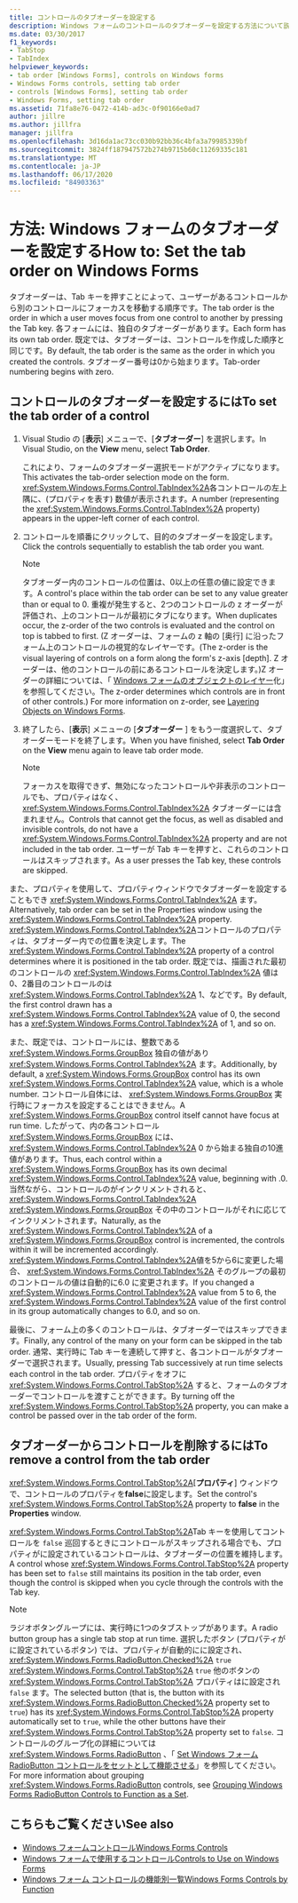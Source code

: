 ```yaml
---
title: コントロールのタブオーダーを設定する
description: Windows フォームのコントロールのタブオーダーを設定する方法について説明します。 タブオーダーを Visual Studio で設定するか、プロパティウィンドウの TabIndex プロパティを使用します。
ms.date: 03/30/2017
f1_keywords:
- TabStop
- TabIndex
helpviewer_keywords:
- tab order [Windows Forms], controls on Windows forms
- Windows Forms controls, setting tab order
- controls [Windows Forms], setting tab order
- Windows Forms, setting tab order
ms.assetid: 71fa8e76-0472-414b-ad3c-0f90166e0ad7
author: jillre
ms.author: jillfra
manager: jillfra
ms.openlocfilehash: 3d16da1ac73cc030b92bb36c4bfa3a79985339bf
ms.sourcegitcommit: 3824ff187947572b274b9715b60c11269335c181
ms.translationtype: MT
ms.contentlocale: ja-JP
ms.lasthandoff: 06/17/2020
ms.locfileid: "84903363"
---
```

# <a name="how-to-set-the-tab-order-on-windows-forms"></a><span data-ttu-id="a5f04-104">方法: Windows フォームのタブオーダーを設定する</span><span class="sxs-lookup"><span data-stu-id="a5f04-104">How to: Set the tab order on Windows Forms</span></span>

<span data-ttu-id="a5f04-105">タブオーダーは、Tab キーを押すことによって、ユーザーがあるコントロールから別のコントロールにフォーカスを移動する順序です。</span><span class="sxs-lookup"><span data-stu-id="a5f04-105">The tab order is the order in which a user moves focus from one control to another by pressing the Tab key.</span></span> <span data-ttu-id="a5f04-106">各フォームには、独自のタブオーダーがあります。</span><span class="sxs-lookup"><span data-stu-id="a5f04-106">Each form has its own tab order.</span></span> <span data-ttu-id="a5f04-107">既定では、タブオーダーは、コントロールを作成した順序と同じです。</span><span class="sxs-lookup"><span data-stu-id="a5f04-107">By default, the tab order is the same as the order in which you created the controls.</span></span> <span data-ttu-id="a5f04-108">タブオーダー番号は0から始まります。</span><span class="sxs-lookup"><span data-stu-id="a5f04-108">Tab-order numbering begins with zero.</span></span>

## <a name="to-set-the-tab-order-of-a-control"></a><span data-ttu-id="a5f04-109">コントロールのタブオーダーを設定するには</span><span class="sxs-lookup"><span data-stu-id="a5f04-109">To set the tab order of a control</span></span>

1. <span data-ttu-id="a5f04-110">Visual Studio の [**表示**] メニューで、[**タブオーダー**] を選択します。</span><span class="sxs-lookup"><span data-stu-id="a5f04-110">In Visual Studio, on the **View** menu, select **Tab Order**.</span></span>

   <span data-ttu-id="a5f04-111">これにより、フォームのタブオーダー選択モードがアクティブになります。</span><span class="sxs-lookup"><span data-stu-id="a5f04-111">This activates the tab-order selection mode on the form.</span></span> <span data-ttu-id="a5f04-112"><xref:System.Windows.Forms.Control.TabIndex%2A>各コントロールの左上隅に、(プロパティを表す) 数値が表示されます。</span><span class="sxs-lookup"><span data-stu-id="a5f04-112">A number (representing the <xref:System.Windows.Forms.Control.TabIndex%2A> property) appears in the upper-left corner of each control.</span></span>

2. <span data-ttu-id="a5f04-113">コントロールを順番にクリックして、目的のタブオーダーを設定します。</span><span class="sxs-lookup"><span data-stu-id="a5f04-113">Click the controls sequentially to establish the tab order you want.</span></span>

   > [!NOTE]
   > <span data-ttu-id="a5f04-114">タブオーダー内のコントロールの位置は、0以上の任意の値に設定できます。</span><span class="sxs-lookup"><span data-stu-id="a5f04-114">A control's place within the tab order can be set to any value greater than or equal to 0.</span></span> <span data-ttu-id="a5f04-115">重複が発生すると、2つのコントロールの z オーダーが評価され、上のコントロールが最初にタブになります。</span><span class="sxs-lookup"><span data-stu-id="a5f04-115">When duplicates occur, the z-order of the two controls is evaluated and the control on top is tabbed to first.</span></span> <span data-ttu-id="a5f04-116">(Z オーダーは、フォームの z 軸の [奥行] に沿ったフォーム上のコントロールの視覚的なレイヤーです。</span><span class="sxs-lookup"><span data-stu-id="a5f04-116">(The z-order is the visual layering of controls on a form along the form's z-axis [depth].</span></span> <span data-ttu-id="a5f04-117">Z オーダーは、他のコントロールの前にあるコントロールを決定します。)Z オーダーの詳細については、「 [Windows フォームのオブジェクトのレイヤー](how-to-layer-objects-on-windows-forms.md)化」を参照してください。</span><span class="sxs-lookup"><span data-stu-id="a5f04-117">The z-order determines which controls are in front of other controls.) For more information on z-order, see [Layering Objects on Windows Forms](how-to-layer-objects-on-windows-forms.md).</span></span>

3. <span data-ttu-id="a5f04-118">終了したら、[**表示**] メニューの [**タブオーダー** ] をもう一度選択して、タブオーダーモードを終了します。</span><span class="sxs-lookup"><span data-stu-id="a5f04-118">When you have finished, select **Tab Order** on the **View** menu again to leave tab order mode.</span></span>

   > [!NOTE]
   > <span data-ttu-id="a5f04-119">フォーカスを取得できず、無効になったコントロールや非表示のコントロールでも、プロパティはなく、 <xref:System.Windows.Forms.Control.TabIndex%2A> タブオーダーには含まれません。</span><span class="sxs-lookup"><span data-stu-id="a5f04-119">Controls that cannot get the focus, as well as disabled and invisible controls, do not have a <xref:System.Windows.Forms.Control.TabIndex%2A> property and are not included in the tab order.</span></span> <span data-ttu-id="a5f04-120">ユーザーが Tab キーを押すと、これらのコントロールはスキップされます。</span><span class="sxs-lookup"><span data-stu-id="a5f04-120">As a user presses the Tab key, these controls are skipped.</span></span>

<span data-ttu-id="a5f04-121">また、プロパティを使用して、プロパティウィンドウでタブオーダーを設定することもでき <xref:System.Windows.Forms.Control.TabIndex%2A> ます。</span><span class="sxs-lookup"><span data-stu-id="a5f04-121">Alternatively, tab order can be set in the Properties window using the <xref:System.Windows.Forms.Control.TabIndex%2A> property.</span></span> <span data-ttu-id="a5f04-122"><xref:System.Windows.Forms.Control.TabIndex%2A>コントロールのプロパティは、タブオーダー内での位置を決定します。</span><span class="sxs-lookup"><span data-stu-id="a5f04-122">The <xref:System.Windows.Forms.Control.TabIndex%2A> property of a control determines where it is positioned in the tab order.</span></span> <span data-ttu-id="a5f04-123">既定では、描画された最初のコントロールの <xref:System.Windows.Forms.Control.TabIndex%2A> 値は0、2番目のコントロールのは <xref:System.Windows.Forms.Control.TabIndex%2A> 1、などです。</span><span class="sxs-lookup"><span data-stu-id="a5f04-123">By default, the first control drawn has a <xref:System.Windows.Forms.Control.TabIndex%2A> value of 0, the second has a <xref:System.Windows.Forms.Control.TabIndex%2A> of 1, and so on.</span></span>

<span data-ttu-id="a5f04-124">また、既定では、コントロールには、整数である <xref:System.Windows.Forms.GroupBox> 独自の値があり <xref:System.Windows.Forms.Control.TabIndex%2A> ます。</span><span class="sxs-lookup"><span data-stu-id="a5f04-124">Additionally, by default, a <xref:System.Windows.Forms.GroupBox> control has its own <xref:System.Windows.Forms.Control.TabIndex%2A> value, which is a whole number.</span></span> <span data-ttu-id="a5f04-125">コントロール自体には、 <xref:System.Windows.Forms.GroupBox> 実行時にフォーカスを設定することはできません。</span><span class="sxs-lookup"><span data-stu-id="a5f04-125">A <xref:System.Windows.Forms.GroupBox> control itself cannot have focus at run time.</span></span> <span data-ttu-id="a5f04-126">したがって、内の各コントロール <xref:System.Windows.Forms.GroupBox> には、 <xref:System.Windows.Forms.Control.TabIndex%2A> 0 から始まる独自の10進値があります。</span><span class="sxs-lookup"><span data-stu-id="a5f04-126">Thus, each control within a <xref:System.Windows.Forms.GroupBox> has its own decimal <xref:System.Windows.Forms.Control.TabIndex%2A> value, beginning with .0.</span></span> <span data-ttu-id="a5f04-127">当然ながら、コントロールのがインクリメントされると、 <xref:System.Windows.Forms.Control.TabIndex%2A> <xref:System.Windows.Forms.GroupBox> その中のコントロールがそれに応じてインクリメントされます。</span><span class="sxs-lookup"><span data-stu-id="a5f04-127">Naturally, as the <xref:System.Windows.Forms.Control.TabIndex%2A> of a <xref:System.Windows.Forms.GroupBox> control is incremented, the controls within it will be incremented accordingly.</span></span> <span data-ttu-id="a5f04-128"><xref:System.Windows.Forms.Control.TabIndex%2A>値を5から6に変更した場合、 <xref:System.Windows.Forms.Control.TabIndex%2A> そのグループの最初のコントロールの値は自動的に6.0 に変更されます。</span><span class="sxs-lookup"><span data-stu-id="a5f04-128">If you changed a <xref:System.Windows.Forms.Control.TabIndex%2A> value from 5 to 6, the <xref:System.Windows.Forms.Control.TabIndex%2A> value of the first control in its group automatically changes to 6.0, and so on.</span></span>

<span data-ttu-id="a5f04-129">最後に、フォーム上の多くのコントロールは、タブオーダーではスキップできます。</span><span class="sxs-lookup"><span data-stu-id="a5f04-129">Finally, any control of the many on your form can be skipped in the tab order.</span></span> <span data-ttu-id="a5f04-130">通常、実行時に Tab キーを連続して押すと、各コントロールがタブオーダーで選択されます。</span><span class="sxs-lookup"><span data-stu-id="a5f04-130">Usually, pressing Tab successively at run time selects each control in the tab order.</span></span> <span data-ttu-id="a5f04-131">プロパティをオフに <xref:System.Windows.Forms.Control.TabStop%2A> すると、フォームのタブオーダーでコントロールを渡すことができます。</span><span class="sxs-lookup"><span data-stu-id="a5f04-131">By turning off the <xref:System.Windows.Forms.Control.TabStop%2A> property, you can make a control be passed over in the tab order of the form.</span></span>

## <a name="to-remove-a-control-from-the-tab-order"></a><span data-ttu-id="a5f04-132">タブオーダーからコントロールを削除するには</span><span class="sxs-lookup"><span data-stu-id="a5f04-132">To remove a control from the tab order</span></span>

<span data-ttu-id="a5f04-133"><xref:System.Windows.Forms.Control.TabStop%2A>[**プロパティ**] ウィンドウで、コントロールのプロパティを**false**に設定します。</span><span class="sxs-lookup"><span data-stu-id="a5f04-133">Set the control's <xref:System.Windows.Forms.Control.TabStop%2A> property to **false** in the **Properties** window.</span></span>

<span data-ttu-id="a5f04-134"><xref:System.Windows.Forms.Control.TabStop%2A>Tab キーを使用してコントロールを `false` 巡回するときにコントロールがスキップされる場合でも、プロパティがに設定されているコントロールは、タブオーダーの位置を維持します。</span><span class="sxs-lookup"><span data-stu-id="a5f04-134">A control whose <xref:System.Windows.Forms.Control.TabStop%2A> property has been set to `false` still maintains its position in the tab order, even though the control is skipped when you cycle through the controls with the Tab key.</span></span>

> [!NOTE]
> <span data-ttu-id="a5f04-135">ラジオボタングループには、実行時に1つのタブストップがあります。</span><span class="sxs-lookup"><span data-stu-id="a5f04-135">A radio button group has a single tab stop at run time.</span></span> <span data-ttu-id="a5f04-136">選択したボタン (プロパティがに設定されているボタン) では、プロパティが自動的にに設定され、 <xref:System.Windows.Forms.RadioButton.Checked%2A> `true` <xref:System.Windows.Forms.Control.TabStop%2A> `true` 他のボタンの <xref:System.Windows.Forms.Control.TabStop%2A> プロパティはに設定され `false` ます。</span><span class="sxs-lookup"><span data-stu-id="a5f04-136">The selected button (that is, the button with its <xref:System.Windows.Forms.RadioButton.Checked%2A> property set to `true`) has its <xref:System.Windows.Forms.Control.TabStop%2A> property automatically set to `true`, while the other buttons have their <xref:System.Windows.Forms.Control.TabStop%2A> property set to `false`.</span></span> <span data-ttu-id="a5f04-137">コントロールのグループ化の詳細については <xref:System.Windows.Forms.RadioButton> 、「 [Set Windows フォーム RadioButton コントロールをセットとして機能させる](how-to-group-windows-forms-radiobutton-controls-to-function-as-a-set.md)」を参照してください。</span><span class="sxs-lookup"><span data-stu-id="a5f04-137">For more information about grouping <xref:System.Windows.Forms.RadioButton> controls, see [Grouping Windows Forms RadioButton Controls to Function as a Set](how-to-group-windows-forms-radiobutton-controls-to-function-as-a-set.md).</span></span>

## <a name="see-also"></a><span data-ttu-id="a5f04-138">こちらもご覧ください</span><span class="sxs-lookup"><span data-stu-id="a5f04-138">See also</span></span>

- [<span data-ttu-id="a5f04-139">Windows フォームコントロール</span><span class="sxs-lookup"><span data-stu-id="a5f04-139">Windows Forms Controls</span></span>](index.md)
- [<span data-ttu-id="a5f04-140">Windows フォームで使用するコントロール</span><span class="sxs-lookup"><span data-stu-id="a5f04-140">Controls to Use on Windows Forms</span></span>](controls-to-use-on-windows-forms.md)
- [<span data-ttu-id="a5f04-141">Windows フォーム コントロールの機能別一覧</span><span class="sxs-lookup"><span data-stu-id="a5f04-141">Windows Forms Controls by Function</span></span>](windows-forms-controls-by-function.md)
